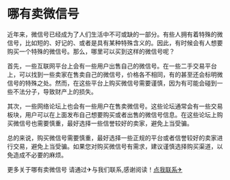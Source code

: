 # 哪有卖微信号

近年来，微信号已经成为了人们生活中不可或缺的一部分。有些人拥有着特殊的微信号，比如短的、好记的、或者是具有某种特殊含义的。因此，有时候会有人想要购买一个特殊的微信号。那么，哪里可以买到这样的微信号呢？

首先，一些互联网平台上会有一些用户出售自己的微信号。在一些二手交易平台上，可以找到一些卖家在售卖自己的微信号，价格各不相同，有的甚至还会标明微信号的特殊之处。然而，在这些平台上购买微信号需要谨慎，因为有可能会碰到一些不法分子，导致财产上的损失。

其次，一些网络论坛上也会有一些用户在售卖微信号。这些论坛通常会有一些交易板块，用户可以在上面发布自己想要购买或者出售的微信号信息。在这些论坛上购买微信号也需要慎重，最好选择一些信誉较好的卖家，避免上当受骗。

总的来说，购买微信号需要慎重，最好选择一些正规的平台或者信誉较好的卖家进行交易，避免上当受骗。如果您对购买微信号有需求，建议谨慎选择购买渠道，以免造成不必要的麻烦。

更多关于哪有卖微信号 请通过✈与我们联系,感谢阅读！[点我联系✈](https://mail.G208.com)